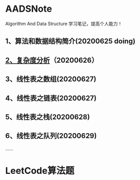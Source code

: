 # AADSNote
Algorithm And Data Structure  学习笔记，提高个人能力！

## 1、算法和数据结构简介(20200625 doing)

## [2、复杂度分析](https://github.com/tianxiake/AADSNote/blob/main/note/%E5%A4%8D%E6%9D%82%E5%BA%A6%E5%88%86%E6%9E%90.md)（20200626）

## 3、线性表之数组(20200627)

## 4、线性表之链表(20200627)

## 5、线性表之栈(20200628)

## 6、线性表之队列(20200629)

......



# LeetCode算法题



